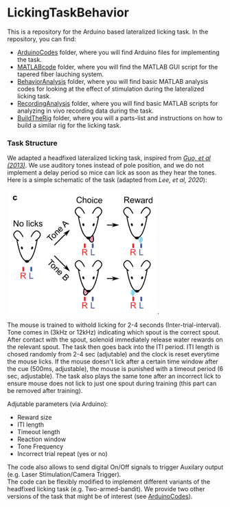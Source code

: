 # LickingTaskBehavior
This is a repository for the Arduino based lateralized licking task. 
In the repository, you can find:  
- [ArduinoCodes](https://github.com/jel0624/LickingTaskBehavior/tree/master/ArduinoCodes) folder, where you will find Arduino files for implementing the task.  
- [MATLABcode](https://github.com/jel0624/LickingTaskBehavior/tree/master/MATLABcode) folder, where you will find the MATLAB GUI script for the tapered fiber lauching system.  
- [BehaviorAnalysis](https://github.com/jel0624/LickingTaskBehavior/tree/master/BehaviorAnalysis) folder, where you will find basic MATLAB analysis codes for looking at the effect of stimulation during the lateralized licking task.  
- [RecordingAnalysis](https://github.com/jel0624/LickingTaskBehavior/tree/master/RecordingAnalysis) folder, where you will find basic MATLAB scripts for analyzing in vivo recording data during the task.    
- [BuildTheRig](https://github.com/jel0624/LickingTaskBehavior/tree/master/BuildTheRig) folder, where you will a parts-list and instructions on how to build a similar rig for the licking task.
 
### Task Structure 
We adapted a headfixed lateralized licking task, inspired from [*Guo, et al (2013)*](https://www.cell.com/neuron/fulltext/S0896-6273(13)00924-0?_returnURL=https%3A%2F%2Flinkinghub.elsevier.com%2Fretrieve%2Fpii%2FS0896627313009240%3Fshowall%3Dtrue). We use auditory tones instead of pole position, and we do not implement a delay period so mice can lick as soon as they hear the tones.
Here is a simple schematic of the task (adapted from *Lee, et al, 2020*):


<img src = "https://github.com/jel0624/LickingTaskBehavior/blob/master/images/TaskStructure.png" width="350" algin="center" />. 

The mouse is trained to withold licking for 2-4 seconds (Inter-trial-interval). Tone comes in (3kHz or 12kHz) indicating which spout is the correct spout. After contact with the spout, solenoid immediately release water rewards on the relevant spout. The task then goes back into the ITI period. ITI length is chosed randomly from 2-4 sec (adjutable) and the clock is reset everytime the mouse licks. If the mouse doesn't lick after a certain time window after the cue (500ms, adjustable), the mouse is punished with a timeout period (6 sec, adjustable). The task also plays the same tone after an incorrect lick to ensure mouse does not lick to just one spout during training (this part can be removed after training).

Adjutable parameters (via Arduino):
- Reward size
- ITI length
- Timeout length
- Reaction window
- Tone Frequency
- Incorrect trial repeat (yes or no)

The code also allows to send digital On/Off signals to trigger Auxilary output (e.g. Laser Stimulation/Camera Trigger).  
The code can be flexibly modified to implement different variants of the headfixed licking task (e.g. Two-armed-bandit). We provide two other versions of the task that might be of interest (see [ArduinoCodes](https://github.com/jel0624/LickingTaskBehavior/tree/master/ArduinoCodes)).  




